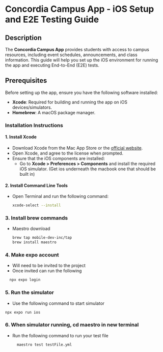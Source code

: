 # Concordia Campus App - iOS Setup and E2E Testing Guide

## Description
The **Concordia Campus App** provides students with access to campus resources, including event schedules, announcements, and class information. This guide will help you set up the iOS environment for running the app and executing End-to-End (E2E) tests.

## Prerequisites
Before setting up the app, ensure you have the following software installed:

- **Xcode**: Required for building and running the app on iOS devices/simulators.
- **Homebrew**: A macOS package manager.

### Installation Instructions

#### 1. Install Xcode
   - Download Xcode from the Mac App Store or the [official website](https://developer.apple.com/xcode/).
   - Open Xcode, and agree to the license when prompted.
   - Ensure that the iOS components are installed:
     - Go to **Xcode > Preferences > Components** and install the required iOS simulator. (Get ios underneath the macbook one that should be built in)

#### 2. Install Command Line Tools
   - Open Terminal and run the following command:
     ```bash
     xcode-select --install
     ```
### 3. Install brew commands
- Maestro download
    ```bash
    brew tap mobile-dev-inc/tap
    brew install maestro
    ```
### 4. Make expo account
- Will need to be invited to the project
- Once invited can run the following
```bash
  npx expo login
```

### 5. Run the simulator
- Use the following command to start simulator
```bash
npx expo run ios
```

### 6. When simulator running, cd maestro in new terminal
- Run the following command to run your test file
  ```bash
    maestro test testFile.yml
